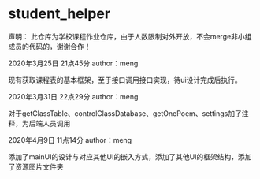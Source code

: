 # student_helper
声明：
此仓库为学校课程作业仓库，由于人数限制对外开放，不会merge非小组成员的代码的，谢谢合作！



2020年3月25日 21点45分 author：meng

现有获取课程表的基本框架，至于接口调用接口实现，待ui设计完成后执行。

2020年3月31日 22点29分 author：meng

对于getClassTable、controlClassDatabase、getOnePoem、settings加了注释，为后端人员调用

2020年4月9日 11点14分 author：meng

添加了mainUI的设计与对应其他UI的嵌入方式，添加了其他UI的框架结构，添加了资源图片文件夹
